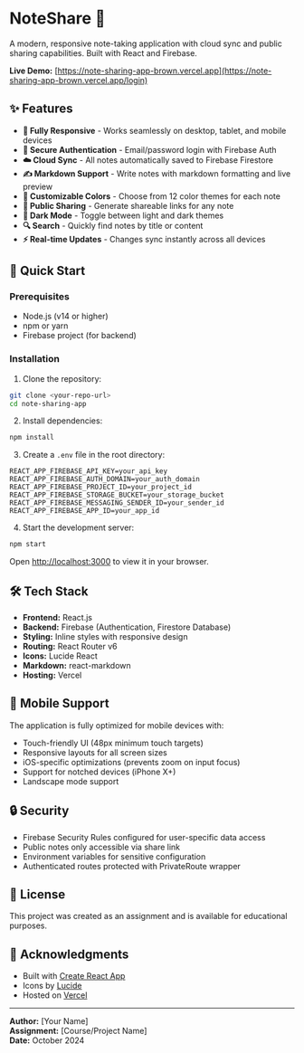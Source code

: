 # NoteShare 📝

A modern, responsive note-taking application with cloud sync and public sharing capabilities. Built with React and Firebase.

**Live Demo:** [https://note-sharing-app-brown.vercel.app](https://note-sharing-app-brown.vercel.app/login)

## ✨ Features

- **📱 Fully Responsive** - Works seamlessly on desktop, tablet, and mobile devices
- **🔐 Secure Authentication** - Email/password login with Firebase Auth
- **☁️ Cloud Sync** - All notes automatically saved to Firebase Firestore
- **✍️ Markdown Support** - Write notes with markdown formatting and live preview
- **🎨 Customizable Colors** - Choose from 12 color themes for each note
- **🔗 Public Sharing** - Generate shareable links for any note
- **🌙 Dark Mode** - Toggle between light and dark themes
- **🔍 Search** - Quickly find notes by title or content
- **⚡ Real-time Updates** - Changes sync instantly across all devices

## 🚀 Quick Start

### Prerequisites
- Node.js (v14 or higher)
- npm or yarn
- Firebase project (for backend)

### Installation

1. Clone the repository:
```bash
git clone <your-repo-url>
cd note-sharing-app
```

2. Install dependencies:
```bash
npm install
```

3. Create a `.env` file in the root directory:
```env
REACT_APP_FIREBASE_API_KEY=your_api_key
REACT_APP_FIREBASE_AUTH_DOMAIN=your_auth_domain
REACT_APP_FIREBASE_PROJECT_ID=your_project_id
REACT_APP_FIREBASE_STORAGE_BUCKET=your_storage_bucket
REACT_APP_FIREBASE_MESSAGING_SENDER_ID=your_sender_id
REACT_APP_FIREBASE_APP_ID=your_app_id
```

4. Start the development server:
```bash
npm start
```

Open [http://localhost:3000](http://localhost:3000) to view it in your browser.

## 🛠️ Tech Stack

- **Frontend:** React.js
- **Backend:** Firebase (Authentication, Firestore Database)
- **Styling:** Inline styles with responsive design
- **Routing:** React Router v6
- **Icons:** Lucide React
- **Markdown:** react-markdown
- **Hosting:** Vercel

## 📱 Mobile Support

The application is fully optimized for mobile devices with:
- Touch-friendly UI (48px minimum touch targets)
- Responsive layouts for all screen sizes
- iOS-specific optimizations (prevents zoom on input focus)
- Support for notched devices (iPhone X+)
- Landscape mode support

## 🔒 Security

- Firebase Security Rules configured for user-specific data access
- Public notes only accessible via share link
- Environment variables for sensitive configuration
- Authenticated routes protected with PrivateRoute wrapper

## 📄 License

This project was created as an assignment and is available for educational purposes.

## 🙏 Acknowledgments

- Built with [Create React App](https://github.com/facebook/create-react-app)
- Icons by [Lucide](https://lucide.dev)
- Hosted on [Vercel](https://vercel.com)

---

**Author:** [Your Name]  
**Assignment:** [Course/Project Name]  
**Date:** October 2024
